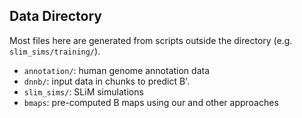 ## Data Directory

Most files here are generated from scripts outside the directory 
(e.g. `slim_sims/training/`).

 - `annotation/`: human genome annotation data
 - `dnnb/`: input data in chunks to predict B'.
 - `slim_sims/`: SLiM simulations
 - `bmaps`: pre-computed B maps using our and other approaches
